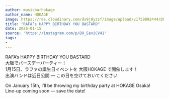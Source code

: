 ```yaml
---
author: musicbarhokage
author_name: HOKAGE
image: https://res.cloudinary.com/ds9j0yzsf/image/upload/v1759892444/DO_EeviCV41.jpg
title: "RAFA’s HAPPY BIRTHDAY YOU BASTARD"
date: 2026-01-15
source: 'https://instagram.com/p/DO_EeviCV41'
tags:
- 
---
```

RAFA’s HAPPY BIRTHDAY YOU BASTARD <br>
大阪でバースデーパーティー！ <br>
1月15日、ラファの誕生日イベントを 大阪HOKAGE で開催します！<br>
出演バンドは近日公開 — この日を空けておいてください

On January 15th, I’ll be throwing my birthday party at HOKAGE Osaka!<br>
Line-up coming soon — save the date!